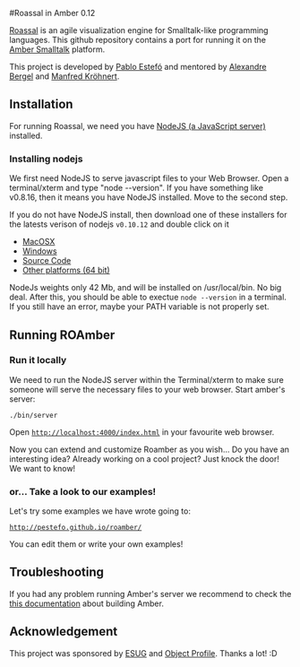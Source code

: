 #Roassal in Amber 0.12

[Roassal](http://www.objectprofile.com/#/pages/products/roassal/overview.html) is an agile visualization engine for Smalltalk-like programming languages. This github repository contains a port for running it on the [Amber Smalltalk](http://amber-lang.net) platform.

This project is developed by [Pablo Estefó](http://about.me/pestefo) and mentored by [Alexandre Bergel](http://bergel.eu) and [Manfred Kröhnert](http://github.com/mkroehnert).

## Installation
For running Roassal, we need you have [NodeJS (a JavaScript server)](#1---install-nodejs) installed.

### Installing nodejs
We first need NodeJS to serve javascript files to your Web Browser. Open a terminal/xterm and type "node --version". If you have something like v0.8.16, then it means you have NodeJS installed. Move to the second step. 

If you do not have NodeJS install, then download one of these installers for the latests verison of nodejs `v0.10.12` and double click on it

* [MacOSX](http://nodejs.org/dist/v0.10.12/node-v0.10.12.pkg)
* [Windows](http://nodejs.org/dist/v0.10.12/node-v0.10.12-x86.msi)
* [Source Code](http://nodejs.org/dist/v0.10.12/node-v0.10.12.tar.gz)
* [Other platforms (64 bit)](http://nodejs.org/download/)

NodeJs weights only 42 Mb, and will be installed on /usr/local/bin. No big deal. 
After this, you should be able to exectue `node --version` in a terminal. If you still have an error, maybe your PATH variable is not properly set.



## Running ROAmber 

### Run it locally

We need to run the NodeJS server within the Terminal/xterm to make sure someone will serve the necessary files to your web browser. Start amber's server:

    ./bin/server 

Open [`http://localhost:4000/index.html`](http://localhost:4000/index.html) in your favourite web browser.

Now you can extend and customize Roamber as you wish… Do you have an interesting idea? Already working on a cool project? Just knock the door! We want to know! 

### or… Take a look to our examples!

Let's try some examples we have wrote going to:

[`http://pestefo.github.io/roamber/`](http://pestefo.github.io/roamber/) 

You can edit them or write your own examples!

## Troubleshooting

If you had any problem running Amber's server we recommend to check the [this documentation](https://github.com/amber-smalltalk/amber#building-amber) about building Amber.

## Acknowledgement
This project was sponsored by [ESUG](http://www.esug.org)  and [Object Profile](http://www.objectprofile.com). Thanks a lot! :D

